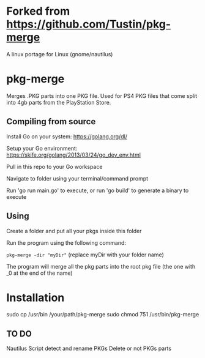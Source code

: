 # Forked from https://github.com/Tustin/pkg-merge
A linux portage for Linux (gnome/nautilus)

# pkg-merge
Merges .PKG parts into one PKG file. Used for PS4 PKG files that come split into 4gb parts from the PlayStation Store.


## Compiling from source
Install Go on your system: https://golang.org/dl/

Setup your Go environment: https://skife.org/golang/2013/03/24/go_dev_env.html

Pull in this repo to your Go workspace

Navigate to folder using your terminal/command prompt

Run 'go run main.go' to execute, or run 'go build' to generate a binary to execute


## Using
Create a folder and put all your pkgs inside this folder

Run the program using the following command:

`pkg-merge -dir "myDir"` (replace myDir with your folder name)

The program will merge all the pkg parts into the root pkg file (the one with _0 at the end of the name)

# Installation

sudo cp /usr/bin /your/path/pkg-merge
sudo chmod 751 /usr/bin/pkg-merge

## TO DO
Nautilus Script
detect and rename PKGs
Delete or not PKGs parts
